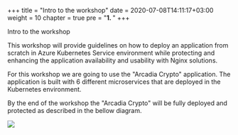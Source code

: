 +++
title = "Intro to the workshop"
date = 2020-07-08T14:11:17+03:00
weight = 10
chapter = true
pre = "<b>1. </b>"
+++


Intro to the workshop

This workshop will provide guidelines on how to deploy an application from scratch in Azure Kubernetes Service environment while protecting and enhancing the application availability and usability with Nginx solutions.

For this workshop we are going to use the "Arcadia Crypto" application.
The application is built with 6 different microservices that are deployed in the Kubernetes environment.

By the end of the workshop the "Arcadia Crypto" will be fully deployed and protected as described in the bellow diagram.

![](/images/aws_workshop.gif)